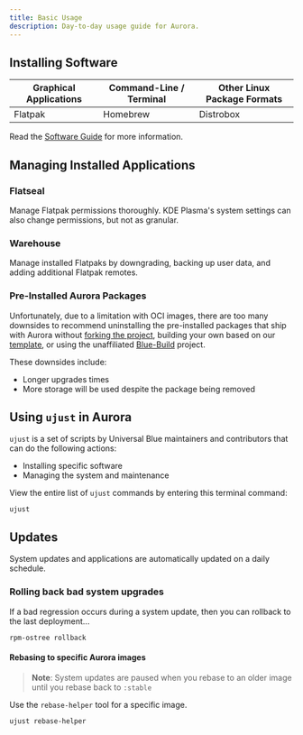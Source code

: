 ```yaml
---
title: Basic Usage
description: Day-to-day usage guide for Aurora.
---
```


## Installing Software

| Graphical Applications | Command-Line / Terminal | Other Linux Package Formats |
| ---------------------- | ----------------------- | --------------------------- |
| Flatpak                | Homebrew                | Distrobox                   |

Read the [Software Guide](https://docs.getaurora.dev/guides/software/) for more information.

## Managing Installed Applications

### Flatseal

Manage Flatpak permissions thoroughly. KDE Plasma's system settings can also change permissions, but not as granular.

### Warehouse

Manage installed Flatpaks by downgrading, backing up user data, and adding additional Flatpak remotes.

### Pre-Installed Aurora Packages

Unfortunately, due to a limitation with OCI images, there are too many downsides to recommend uninstalling the pre-installed packages that ship with Aurora without [forking the project](https://github.com/ublue-os/aurora/fork), building your own based on our [template](https://github.com/ublue-os/image-template), or using the unaffiliated [Blue-Build](https://blue-build.org/learn/universal-blue/) project.

These downsides include:

- Longer upgrades times
- More storage will be used despite the package being removed

## Using `ujust` in Aurora

`ujust` is a set of scripts by Universal Blue maintainers and contributors that can do the following actions:

- Installing specific software
- Managing the system and maintenance

View the entire list of `ujust` commands by entering this terminal command:

```
ujust
```

## Updates

System updates and applications are automatically updated on a daily schedule.

### Rolling back bad system upgrades

If a bad regression occurs during a system update, then you can rollback to the last deployment...

```
rpm-ostree rollback
```

#### Rebasing to specific Aurora images

> **Note**: System updates are paused when you rebase to an older image until you rebase back to `:stable`

Use the `rebase-helper` tool for a specific image.

```
ujust rebase-helper
```
